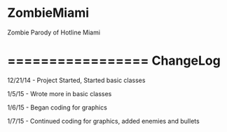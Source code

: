 ZombieMiami
===========

Zombie Parody of Hotline Miami

=================
ChangeLog
=================
12/21/14 - Project Started, Started basic classes

1/5/15 - Wrote more in basic classes

1/6/15 - Began coding for graphics

1/7/15 - Continued coding for graphics, added enemies and bullets
